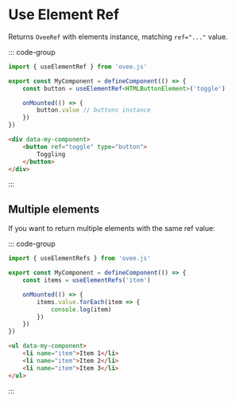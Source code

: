 # Use Element Ref

Returns `OveeRef` with elements instance, matching `ref="..."` value.

::: code-group
```ts [MyComponent.ts]
import { useElementRef } from 'ovee.js'

export const MyComponent = defineComponent(() => {
    const button = useElementRef<HTMLButtonElement>('toggle')

    onMounted(() => {
        button.value // buttons instance
    })
})
```

```html [index.html]
<div data-my-component>
    <button ref="toggle" type="button">
        Toggling
    </button>
</div>
```
:::

## Multiple elements

If you want to return multiple elements with the same ref value:

::: code-group
```ts [MyComponent.ts]
import { useElementRefs } from 'ovee.js'

export const MyComponent = defineComponent(() => {
    const items = useElementRefs('item')

    onMounted(() => {
        items.value.forEach(item => {
            console.log(item)
        })
    })
})
```

```html [index.html]
<ul data-my-component>
    <li name="item">Item 1</li>
    <li name="item">Item 2</li>
    <li name="item">Item 3</li>
</ul>
```
:::
